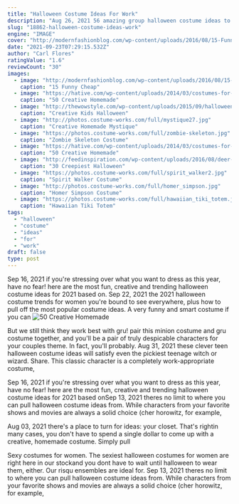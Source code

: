 ```yaml
---
title: "Halloween Costume Ideas For Work"
description: "Aug 26, 2021 56 amazing group halloween costume ideas to text your bffs. They're v impressive! by  If you dont have friends willing to commit to the group costume, your dogs always"
slug: "18862-halloween-costume-ideas-work"
engine: "IMAGE"
cover: "http://modernfashionblog.com/wp-content/uploads/2016/08/15-Funny-Cheap-Easy-Homemade-Halloween-Costumes-2016-7.jpg"
date: "2021-09-23T07:29:15.532Z"
author: "Carl Flores"
ratingValue: "1.6"
reviewCount: "30"
images:
  - image: "http://modernfashionblog.com/wp-content/uploads/2016/08/15-Funny-Cheap-Easy-Homemade-Halloween-Costumes-2016-7.jpg"
    caption: "15 Funny Cheap"
  - image: "https://hative.com/wp-content/uploads/2014/03/costumes-for-kids/29-minion-kid-costume-idea.jpg"
    caption: "50 Creative Homemade"
  - image: "http://thewowstyle.com/wp-content/uploads/2015/09/halloween-costume.jpg"
    caption: "Creative Kids Halloween"
  - image: "http://photos.costume-works.com/full/mystique27.jpg"
    caption: "Creative Homemade Mystique"
  - image: "https://photos.costume-works.com/full/zombie-skeleton.jpg"
    caption: "Zombie Skeleton Costume"
  - image: "https://hative.com/wp-content/uploads/2014/03/costumes-for-kids/55-sushi-roll-kid-costume-idea.jpg"
    caption: "50 Creative Homemade"
  - image: "http://feedinspiration.com/wp-content/uploads/2016/08/deer-makeup-halloween.jpg"
    caption: "30 Creepiest Halloween"
  - image: "https://photos.costume-works.com/full/spirit_walker2.jpg"
    caption: "Spirit Walker Costume"
  - image: "http://photos.costume-works.com/full/homer_simpson.jpg"
    caption: "Homer Simpson Costume"
  - image: "https://photos.costume-works.com/full/hawaiian_tiki_totem.jpg"
    caption: "Hawaiian Tiki Totem"
tags:
  - "halloween"
  - "costume"
  - "ideas"
  - "for"
  - "work"
draft: false
type: post
---
```


Sep 16, 2021 if you're stressing over what you want to dress as this year, have no fear! here are the most fun, creative and trending halloween costume ideas for 2021 based on. Sep 22, 2021 the 2021 halloween costume trends for women you're bound to see everywhere, plus how to pull off the most popular costume ideas.  A very funny and smart costume if you can
![50 Creative Homemade](https://hative.com/wp-content/uploads/2014/03/costumes-for-kids/55-sushi-roll-kid-costume-idea.jpg "50 Creative Homemade")

But we still think they work best with gru! pair this minion costume and gru costume together, and you&#39;ll be a pair of truly despicable characters for your couples theme. In fact, you&#39;ll probably. Aug 31, 2021 these clever teen halloween costume ideas will satisfy even the pickiest teenage witch or wizard. Share.  This classic character is a completely work-appropriate costume,
<!--inArticleAds-->

<!--galleryOne-->

Sep 16, 2021 if you're stressing over what you want to dress as this year, have no fear! here are the most fun, creative and trending halloween costume ideas for 2021 based onSep 13, 2021 theres no limit to where you can pull halloween costume ideas from. While characters from your favorite shows and movies are always a solid choice (cher horowitz, for example,
<!--inArticleAds-->

<!--galleryTwo-->

Aug 03, 2021 there's a place to turn for ideas: your closet. That's rightin many cases, you don't have to spend a single dollar to come up with a creative, homemade costume. Simply pull
<!--galleryThree-->

Sexy costumes for women. The sexiest halloween costumes for women are right here in our stockand you dont have to wait until halloween to wear them, either. Our risqu ensembles are ideal for. Sep 13, 2021 theres no limit to where you can pull halloween costume ideas from. While characters from your favorite shows and movies are always a solid choice (cher horowitz, for example,